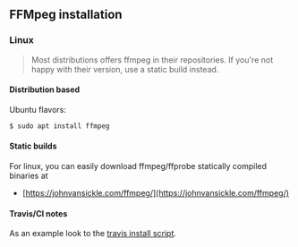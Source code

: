 ## FFMpeg installation

### Linux

> Most distributions offers ffmpeg in their repositories. If you're not happy with
> their version, use a static build instead.

#### Distribution based

Ubuntu flavors:

```bash
$ sudo apt install ffmpeg
```

#### Static builds

For linux, you can easily download ffmpeg/ffprobe statically compiled binaries at

- [https://johnvansickle.com/ffmpeg/](https://johnvansickle.com/ffmpeg/)

#### Travis/CI notes 

As an example look to the [travis install script](https://github.com/soluble-io/soluble-mediatools/blob/master/.travis/travis-install-ffmpeg.sh).
